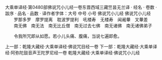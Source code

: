 大乘单译经·第0480部佛说咒小儿经一卷东晋西域三藏竺昙无兰译
· 经名 · 卷数 · 跋序
· 品名 · 品数 · 译作者字体：大号 中号 小号
佛说咒小儿经
佛说咒小儿经
　　罗那多罗　摩罗提离　耽波罗提利　吼楼寿　无楼寿　闻阇輂　叉輂差
　　南无佛　南无法　南无比丘僧　南无过去七佛　南无诸佛　南无诸佛弟子

　　令我所咒即从如愿。若小儿头痛、腹痛，当说七遍即愈。

上一部：乾隆大藏经·大乘单译经·佛说咒目经一卷
下一部：乾隆大藏经·大乘单译经·阿弥陀鼓音声王陀罗尼经一卷
乾隆大藏经·大乘单译经·佛说咒小儿经